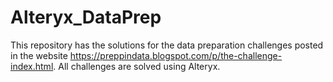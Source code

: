 # Alteryx_DataPrep 
This repository has the solutions for the data preparation challenges posted in the website https://preppindata.blogspot.com/p/the-challenge-index.html.
All challenges are solved using Alteryx.

